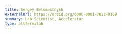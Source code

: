 ```yaml
---
title: Sergey Belomestnykh
externalUrl: https://orcid.org/0000-0001-7822-8169
summary: Lab Scientist, Accelerator
type: altfermilab
---
```

